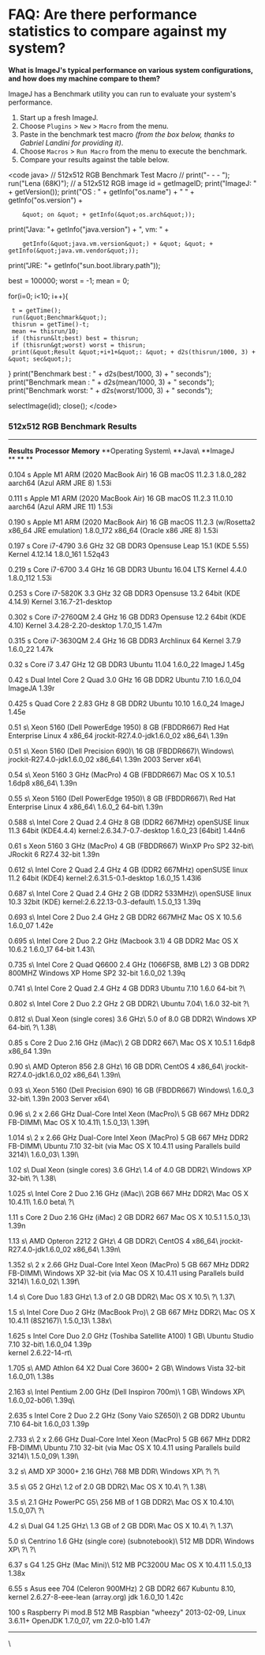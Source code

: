 # FAQ: Are there performance statistics to compare against my system?

**What is ImageJ\'s typical performance on various system
configurations, and how does my machine compare to them?**

ImageJ has a Benchmark utility you can run to evaluate your system\'s
performance.

1.  Start up a fresh ImageJ.
2.  Choose `Plugins` \> `New` \> `Macro` from the menu.
3.  Paste in the benchmark test macro *(from the box below, thanks to
    Gabriel Landini for providing it)*.
4.  Choose `Macros` \> `Run Macro` from the menu to execute the
    benchmark.
5.  Compare your results against the table below.

\<code java\> // 512x512 RGB Benchmark Test Macro // print(\"- - - \");
run(\"Lena (68K)\"); // a 512x512 RGB image id = getImageID;
print(\"ImageJ: \" + getVersion()); print(\"OS : \" +
getInfo(\"os.name\") + \" \" + getInfo(\"os.version\") +

        &quot; on &quot; + getInfo(&quot;os.arch&quot;));

print(\"Java: \"+ getInfo(\"java.version\") + \", vm: \" +

        getInfo(&quot;java.vm.version&quot;) + &quot; &quot; + getInfo(&quot;java.vm.vendor&quot;));

print(\"JRE: \"+ getInfo(\"sun.boot.library.path\"));

best = 100000; worst = -1; mean = 0;

for(i=0; i\<10; i++){

     t = getTime();
     run(&quot;Benchmark&quot;);
     thisrun = getTime()-t;
     mean += thisrun/10;
     if (thisrun&lt;best) best = thisrun;
     if (thisrun&gt;worst) worst = thisrun;
     print(&quot;Result &quot;+i+1+&quot;: &quot; + d2s(thisrun/1000, 3) + &quot; sec&quot;);

} print(\"Benchmark best : \" + d2s(best/1000, 3) + \" seconds\");
print(\"Benchmark mean : \" + d2s(mean/1000, 3) + \" seconds\");
print(\"Benchmark worst: \" + d2s(worst/1000, 3) + \" seconds\");

selectImage(id); close(); \</code\>

### 512x512 RGB Benchmark Results

  ------------- --------------------------------------------------- ---------------------------- ----------------------------------------------------------------------- ------------------------------------- ---------------
  **Results**   **Processor**                                       **Memory**                   **Operating System\                                                     **Java\                               **ImageJ\
                                                                                                 **                                                                      **                                    **

  0.104 s       Apple M1 ARM (2020 MacBook Air)                     16 GB                        macOS 11.2.3                                                            1.8.0_282 aarch64 (Azul ARM JRE 8)    1.53i

  0.111 s       Apple M1 ARM (2020 MacBook Air)                     16 GB                        macOS 11.2.3                                                            11.0.10 aarch64 (Azul ARM JRE 11)     1.53i

  0.190 s       Apple M1 ARM (2020 MacBook Air)                     16 GB                        macOS 11.2.3 (w/Rosetta2 x86_64 JRE emulation)                          1.8.0_172 x86_64 (Oracle x86 JRE 8)   1.53i

  0.197 s       Core i7-4790 3.6 GHz                                32 GB DDR3                   Opensuse Leap 15.1 (KDE 5.55) Kernel 4.12.14                            1.8.0_161                             1.52q43

  0.219 s       Core i7-6700 3.4 GHz                                16 GB DDR3                   Ubuntu 16.04 LTS Kernel 4.4.0                                           1.8.0_112                             1.53i

  0.253 s       Core i7-5820K 3.3 GHz                               32 GB DDR3                   Opensuse 13.2 64bit (KDE 4.14.9) Kernel 3.16.7-21-desktop                                                     

  0.302 s       Core i7-2760QM 2.4 GHz                              16 GB DDR3                   Opensuse 12.2 64bit (KDE 4.10) Kernel 3.4.28-2.20-desktop               1.7.0_15                              1.47m

  0.315 s       Core i7-3630QM 2.4 GHz                              16 GB DDR3                   Archlinux 64 Kernel 3.7.9                                               1.6.0_22                              1.47k

  0.32 s        Core i7 3.47 GHz                                    12 GB DDR3                   Ubuntu 11.04                                                            1.6.0_22                              ImageJ 1.45g

  0.42 s        Dual Intel Core 2 Quad 3.0 GHz                      16 GB DDR2                   Ubuntu 7.10                                                             1.6.0_04                              ImageJA 1.39r

  0.425 s       Quad Core 2 2.83 GHz                                8 GB DDR2                    Ubuntu 10.10                                                            1.6.0_24                              ImageJ 1.45e

  0.51 s\       Xeon 5160 (Dell PowerEdge 1950)                     8 GB (FBDDR667)              Red Hat Enterprise Linux 4 x86_64                                       jrockit-R27.4.0-jdk1.6.0_02 x86_64\   1.39n

  0.51 s\       Xeon 5160 (Dell Precision 690)\                     16 GB (FBDDR667)\            Windows\                                                                jrockit-R27.4.0-jdk1.6.0_02 x86_64\   1.39n
                                                                                                 2003 Server x64\                                                                                              

  0.54 s\       Xeon 5160 3 GHz (MacPro)                            4 GB (FBDDR667)              Mac OS X 10.5.1                                                         1.6dp8 x86_64\                        1.39n

  0.55 s\       Xeon 5160 (Dell PowerEdge 1950)\                    8 GB (FBDDR667)\             Red Hat Enterprise Linux 4 x86_64\                                      1.6.0_2 64-bit\                       1.39n

  0.588 s\      Intel Core 2 Quad 2.4 GHz                           8 GB (DDR2 667MHz)           openSUSE linux 11.3 64bit (KDE4.4.4) kernel:2.6.34.7-0.7-desktop        1.6.0_23 \[64bit\]                    1.44n6

  0.61 s        Xeon 5160 3 GHz (MacPro)                            4 GB (FBDDR667)              WinXP Pro SP2 32-bit\                                                   JRockit 6 R27.4 32-bit                1.39n

  0.612 s\      Intel Core 2 Quad 2.4 GHz                           4 GB (DDR2 667MHz)           openSUSE linux 11.2 64bit (KDE4) kernel:2.6.31.5-0.1-desktop            1.6.0_15                              1.43l6

  0.687 s\      Intel Core 2 Quad 2.4 GHz                           2 GB (DDR2 533MHz)\          openSUSE linux 10.3 32bit (KDE) kernel:2.6.22.13-0.3-default\           1.5.0_13                              1.39q

  0.693 s\      Intel Core 2 Duo 2.4 GHz                            2 GB DDR2 667MHZ             Mac OS X 10.5.6                                                         1.6.0_07                              1.42e

  0.695 s\      Intel Core 2 Duo 2.2 GHz (Macbook 3.1)              4 GB DDR2                    Mac OS X 10.6.2                                                         1.6.0_17 64-bit                       1.43l\

  0.735 s\      Intel Core 2 Quad Q6600 2.4 GHz (1066FSB, 8MB L2)   3 GB DDR2 800MHZ             Windows XP Home SP2 32-bit                                              1.6.0_02                              1.39q

  0.741 s\      Intel Core 2 Quad 2.4 GHz                           4 GB DDR3                    Ubuntu 7.10                                                             1.6.0 64-bit                          ?\

  0.802 s\      Intel Core 2 Duo 2.2 GHz                            2 GB DDR2\                   Ubuntu 7.04\                                                            1.6.0 32-bit                          ?\

  0.812 s\      Dual Xeon (single cores) 3.6 GHz\                   5.0 of 8.0 GB DDR2\          Windows XP 64-bit\                                                      ?\                                    1.38\

  0.85 s        Core 2 Duo 2.16 GHz (iMac)\                         2 GB DDR2 667\               Mac OS X 10.5.1                                                         1.6dp8 x86_64                         1.39n

  0.90 s\       AMD Opteron 856 2.8 GHz\                            16 GB DDR\                   CentOS 4 x86_64\                                                        jrockit-R27.4.0-jdk1.6.0_02 x86_64\   1.39n\

  0.93 s\       Xeon 5160 (Dell Precision 690)                      16 GB (FBDDR667)             Windows\                                                                1.6.0_3 32-bit\                       1.39n
                                                                                                 2003 Server x64\                                                                                              

  0.96 s\       2 x 2.66 GHz Dual-Core Intel Xeon (MacPro)\         5 GB 667 MHz DDR2 FB-DIMM\   Mac OS X 10.4.11\                                                       1.5.0_13\                             1.39f\

  1.014 s\      2 x 2.66 GHz Dual-Core Intel Xeon (MacPro)          5 GB 667 MHz DDR2 FB-DIMM\   Ubuntu 7.10 32-bit (via Mac OS X 10.4.11 using Parallels build 3214)\   1.6.0_03\                             1.39l\

  1.02 s\       Dual Xeon (single cores) 3.6 GHz\                   1.4 of 4.0 GB DDR2\          Windows XP 32-bit\                                                      ?\                                    1.38\

  1.025 s\      Intel Core 2 Duo 2.16 GHz (iMac)\                   2GB 667 MHz DDR2\            Mac OS X 10.4.11\                                                       1.6.0 beta\                           ?\

  1.11 s        Core 2 Duo 2.16 GHz (iMac)                          2 GB DDR2 667                Mac OS X 10.5.1                                                         1.5.0_13\                             1.39n

  1.13 s\       AMD Opteron 2212 2 GHz\                             4 GB DDR2\                   CentOS 4 x86_64\                                                        jrockit-R27.4.0-jdk1.6.0_02 x86_64\   1.39n\

  1.352 s\      2 x 2.66 GHz Dual-Core Intel Xeon (MacPro)          5 GB 667 MHz DDR2 FB-DIMM\   Windows XP 32-bit (via Mac OS X 10.4.11 using Parallels build 3214)\    1.6.0_02\                             1.39f\

  1.4 s\        Core Duo 1.83 GHz\                                  1.3 of 2.0 GB DDR2\          Mac OS X 10.5\                                                          ?\                                    1.37\

  1.5 s\        Intel Core Duo 2 GHz (MacBook Pro)\                 2 GB 667 MHz DDR2\           Mac OS X 10.4.11 (8S2167)\                                              1.5.0_13\                             1.38x\

  1.625 s       Intel Core Duo 2.0 GHz (Toshiba Satellite A100)     1 GB\                        Ubuntu Studio 7.10 32-bit\                                              1.6.0_04                              1.39p\
                                                                                                 kernel 2.6.22-14-rt\                                                                                          

  1.705 s\      AMD Athlon 64 X2 Dual Core 3600+                    2 GB\                        Windows Vista 32-bit                                                    1.6.0_01\                             1.38s

  2.163 s\      Intel Pentium 2.00 GHz (Dell Inspiron 700m)\        1 GB\                        Windows XP\                                                             1.6.0_02-b06\                         1.39q\

  2.635 s       Intel Core 2 Duo 2.2 GHz (Sony Vaio SZ650)\         2 GB DDR2                    Ubuntu 7.10 64-bit                                                      1.6.0_03                              1.39p

  2.733 s\      2 x 2.66 GHz Dual-Core Intel Xeon (MacPro)          5 GB 667 MHz DDR2 FB-DIMM\   Ubuntu 7.10 32-bit (via Mac OS X 10.4.11 using Parallels build 3214)\   1.5.0_09\                             1.39l\

  3.2 s\        AMD XP 3000+ 2.16 GHz\                              768 MB DDR\                  Windows XP\                                                             ?\                                    ?\

  3.5 s\        G5 2 GHz\                                           1.2 of 2.0 GB DDR2\          Mac OS X 10.4\                                                          ?\                                    1.38\

  3.5 s\        2.1 GHz PowerPC G5\                                 256 MB of 1 GB DDR2\         Mac OS X 10.4.10\                                                       1.5.0_07\                             ?\

  4.2 s\        Dual G4 1.25 GHz\                                   1.3 GB of 2 GB DDR\          Mac OS X 10.4\                                                          ?\                                    1.37\

  5.0 s\        Centrino 1.6 GHz (single core) (subnotebook)\       512 MB DDR\                  Windows XP\                                                             ?\                                    ?\

  6.37 s        G4 1.25 GHz (Mac Mini)\                             512 MB PC3200U               Mac OS X 10.4.11                                                        1.5.0_13                              1.38x

  6.55 s        Asus eee 704 (Celeron 900MHz)                       2 GB DDR2 667                Kubuntu 8.10, kernel 2.6.27-8-eee-lean (array.org)                      jdk 1.6.0_10                          1.42c

  100 s         Raspberry Pi mod.B                                  512 MB                       Raspbian "wheezy" 2013-02-09, Linux 3.6.11+                             OpenJDK 1.7.0_07, vm 22.0-b10         1.47r
  ------------- --------------------------------------------------- ---------------------------- ----------------------------------------------------------------------- ------------------------------------- ---------------

\

